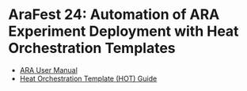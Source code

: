 # AraFest 24: Automation of ARA Experiment Deployment with Heat Orchestration Templates

- [ARA User Manual](https://arawireless.readthedocs.io/en/latest)
- [Heat Orchestration Template (HOT) Guide](https://docs.openstack.org/heat/latest/template_guide/index.html)
